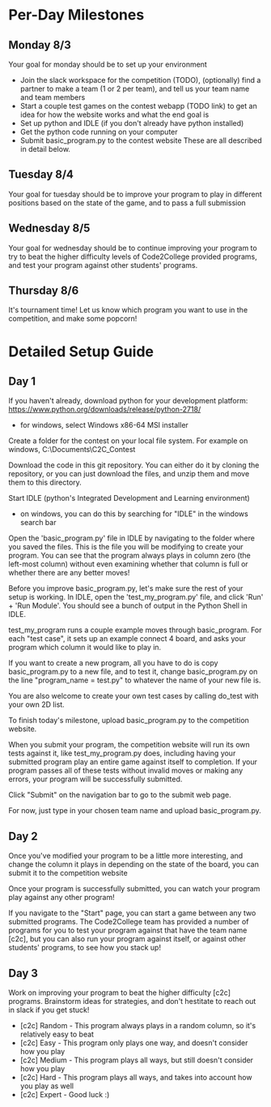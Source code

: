 # Per-Day Milestones

## Monday 8/3
Your goal for monday should be to set up your environment
 - Join the slack workspace for the competition (TODO), (optionally) find a partner to make a team (1 or 2 per team), and tell us your team name and team members
 - Start a couple test games on the contest webapp (TODO link) to get an idea for how the website works and what the end goal is
 - Set up python and IDLE (if you don't already have python installed)
 - Get the python code running on your computer
 - Submit basic_program.py to the contest website
These are all described in detail below.

## Tuesday 8/4
Your goal for tuesday should be to improve your program to play in different positions based on the state of the game, and to pass a full submission 

## Wednesday 8/5
Your goal for wednesday should be to continue improving your program to try to beat the higher difficulty levels of Code2College provided programs, and test your program against other students' programs. 

## Thursday 8/6
It's tournament time! Let us know which program you want to use in the competition, and make some popcorn!


# Detailed Setup Guide

## Day 1
If you haven't already, download python for your development platform:
https://www.python.org/downloads/release/python-2718/
 - for windows, select Windows x86-64 MSI installer

Create a folder for the contest on your local file system.
For example on windows, C:\Documents\C2C_Contest

Download the code in this git repository. You can either do it by cloning the repository, or you can just download the files, and unzip them and move them to this directory.

Start IDLE (python's Integrated Development and Learning environment)
 - on windows, you can do this by searching for "IDLE" in the windows search bar

Open the 'basic_program.py' file in IDLE by navigating to the folder where you saved the files. This is the file you will be modifying to create your program.
You can see that the program always plays in column zero (the left-most column) without even examining whether that column is full or whether there are any better moves!

Before you improve basic_program.py, let's make sure the rest of your setup is working.
In IDLE, open the 'test_my_program.py' file, and click 'Run' + 'Run Module'.
You should see a bunch of output in the Python Shell in IDLE.

test_my_program runs a couple example moves through basic_program.
For each "test case", it sets up an example connect 4 board, and asks your program which column it would like to play in.

If you want to create a new program, all you have to do is copy basic_program.py to a new file, and to test it, change basic_program.py on the line "program_name = test.py" to  whatever the name of your new file is.

You are also welcome to create your own test cases by calling do_test with your own 2D list.

To finish today's milestone, upload basic_program.py to the competition website.

When you submit your program, the competition website will run its own tests against it, like test_my_program.py does, including having your submitted program play an entire game against itself to completion. If your program passes all of these tests without invalid moves or making any errors, your program will be successfully submitted.

Click "Submit" on the navigation bar to go to the submit web page.

For now, just type in your chosen team name and upload basic_program.py.

## Day 2
Once you've modified your program to be a little more interesting, and change the column it plays in depending on the state of the board, you can submit it to the competition website

Once your program is successfully submitted, you can watch your program play against any other program!

If you navigate to the "Start" page, you can start a game between any two submitted programs. The Code2College team has provided a number of programs for you to test your program against that have the team name [c2c], but you can also run your program against itself, or against other students' programs, to see how you stack up!

## Day 3
Work on improving your program to beat the higher difficulty [c2c] programs.
Brainstorm ideas for strategies, and don't hestitate to reach out in slack if you get stuck!
 - [c2c] Random - This program always plays in a random column, so it's relatively easy to beat
 - [c2c] Easy - This program only plays one way, and doesn't consider how you play
 - [c2c] Medium - This program plays all ways, but still doesn't consider how you play
 - [c2c] Hard - This program plays all ways, and takes into account how you play as well
 - [c2c] Expert - Good luck :)
